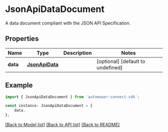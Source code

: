 # JsonApiDataDocument

A data document compliant with the JSON API Specification.

## Properties

Name | Type | Description | Notes
------------ | ------------- | ------------- | -------------
**data** | [**JsonApiData**](JsonApiData.md) |  | [optional] [default to undefined]

## Example

```typescript
import { JsonApiDataDocument } from 'automower-connect-sdk';

const instance: JsonApiDataDocument = {
    data,
};
```

[[Back to Model list]](../README.md#documentation-for-models) [[Back to API list]](../README.md#documentation-for-api-endpoints) [[Back to README]](../README.md)
